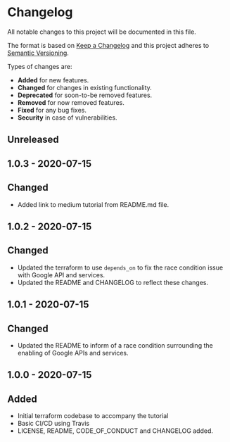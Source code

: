 # Changelog

All notable changes to this project will be documented in this file.

The format is based on [Keep a Changelog](http://keepachangelog.com/en/1.0.0/)
and this project adheres to [Semantic Versioning](http://semver.org/spec/v2.0.0.html).

Types of changes are:

* **Added** for new features.
* **Changed** for changes in existing functionality.
* **Deprecated** for soon-to-be removed features.
* **Removed** for now removed features.
* **Fixed** for any bug fixes.
* **Security** in case of vulnerabilities.

## Unreleased

## 1.0.3 - 2020-07-15

## Changed

* Added link to medium tutorial from README.md file.

## 1.0.2 - 2020-07-15

## Changed

* Updated the terraform to use ``depends_on`` to fix the race condition issue with Google API and services.
* Updated the README and CHANGELOG to reflect these changes.

## 1.0.1 - 2020-07-15

## Changed

* Updated the README to inform of a race condition surrounding the enabling of Google APIs and services.

## 1.0.0 - 2020-07-15

## Added

* Initial terraform codebase to accompany the tutorial
* Basic CI/CD using Travis
* LICENSE, README, CODE_OF_CONDUCT and CHANGELOG added.
